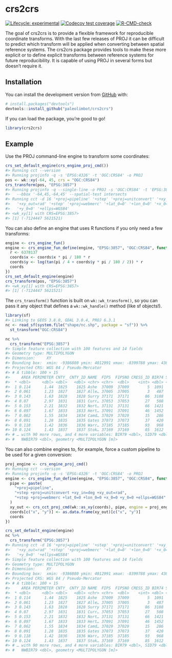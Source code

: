 
<!-- README.md is generated from README.Rmd. Please edit that file -->

# crs2crs

<!-- badges: start -->

[![Lifecycle:
experimental](https://img.shields.io/badge/lifecycle-experimental-orange.svg)](https://lifecycle.r-lib.org/articles/stages.html#experimental)
[![Codecov test
coverage](https://codecov.io/gh/paleolimbot/crs2crs/branch/master/graph/badge.svg)](https://codecov.io/gh/paleolimbot/crs2crs?branch=master)
[![R-CMD-check](https://github.com/paleolimbot/crs2crs/workflows/R-CMD-check/badge.svg)](https://github.com/paleolimbot/crs2crs/actions)
<!-- badges: end -->

The goal of crs2crs is to provide a flexible framework for reproducible
coordinate transforms. With the last few releases of PROJ it can be
difficult to predict which transform will be applied when converting
between spatial reference systems. The crs2crs package provides tools to
make these more explicit or to define explicit transforms between
reference systems for future reproducibility. It is capable of using
PROJ in several forms but doesn’t require it.

## Installation

You can install the development version from
[GitHub](https://github.com/) with:

``` r
# install.packages("devtools")
devtools::install_github("paleolimbot/crs2crs")
```

If you can load the package, you’re good to go!

``` r
library(crs2crs)
```

## Example

Use the PROJ command-line engine to transform some coordinates:

``` r
crs_set_default_engine(crs_engine_proj_cmd())
#> Running cct --version
#> Running projinfo -q -s 'EPSG:4326' -t 'OGC:CRS84' -o PROJ
pos <- wk::xy(-64, 45, crs = "OGC:CRS84")
crs_transform(pos, "EPSG:3857")
#> Running projinfo -q --single-line -o PROJ -s 'OGC:CRS84' -t 'EPSG:3857' \
#>   --bbox '-64,45,-64,45' --spatial-test intersects
#> Running cct -d 16 '+proj=pipeline' '+step' '+proj=unitconvert' '+xy_in=deg' \
#>   '+xy_out=rad' '+step' '+proj=webmerc' '+lat_0=0' '+lon_0=0' '+x_0=0' \
#>   '+y_0=0' '+ellps=WGS84'
#> <wk_xy[1] with CRS=EPSG:3857>
#> [1] (-7124447 5621521)
```

You can also define an engine that uses R functions if you only need a
few transforms:

``` r
engine <- crs_engine_fun()
engine <- crs_engine_fun_define(engine, "EPSG:3857", "OGC:CRS84", function(coords) {
  r <- 6378137
  coords$x <- coords$x * pi / 180 * r
  coords$y <- log(tan(pi / 4 + coords$y * pi / 180 / 2)) * r
  coords
})
crs_set_default_engine(engine)
crs_transform(pos, "EPSG:3857")
#> <wk_xy[1] with CRS=EPSG:3857>
#> [1] (-7124447 5621521)
```

The `crs_transform()` function is built on `wk::wk_transform()`, so you
can pass it any object that defines a `wk::wk_handle()` method (like sf
objects!).

``` r
library(sf)
#> Linking to GEOS 3.8.0, GDAL 3.0.4, PROJ 6.3.1
nc <- read_sf(system.file("shape/nc.shp", package = "sf")) %>%
  st_transform("OGC:CRS84")

nc %>% 
  crs_transform("EPSG:3857")
#> Simple feature collection with 100 features and 14 fields
#> Geometry type: MULTIPOLYGON
#> Dimension:     XY
#> Bounding box:  xmin: -9386880 ymin: 4012991 xmax: -8399788 ymax: 4382079
#> Projected CRS: WGS 84 / Pseudo-Mercator
#> # A tibble: 100 × 15
#>     AREA PERIMETER CNTY_ CNTY_ID NAME  FIPS  FIPSNO CRESS_ID BIR74 SID74 NWBIR74
#>  * <dbl>     <dbl> <dbl>   <dbl> <chr> <chr>  <dbl>    <int> <dbl> <dbl>   <dbl>
#>  1 0.114      1.44  1825    1825 Ashe  37009  37009        5  1091     1      10
#>  2 0.061      1.23  1827    1827 Alle… 37005  37005        3   487     0      10
#>  3 0.143      1.63  1828    1828 Surry 37171  37171       86  3188     5     208
#>  4 0.07       2.97  1831    1831 Curr… 37053  37053       27   508     1     123
#>  5 0.153      2.21  1832    1832 Nort… 37131  37131       66  1421     9    1066
#>  6 0.097      1.67  1833    1833 Hert… 37091  37091       46  1452     7     954
#>  7 0.062      1.55  1834    1834 Camd… 37029  37029       15   286     0     115
#>  8 0.091      1.28  1835    1835 Gates 37073  37073       37   420     0     254
#>  9 0.118      1.42  1836    1836 Warr… 37185  37185       93   968     4     748
#> 10 0.124      1.43  1837    1837 Stok… 37169  37169       85  1612     1     160
#> # … with 90 more rows, and 4 more variables: BIR79 <dbl>, SID79 <dbl>,
#> #   NWBIR79 <dbl>, geometry <MULTIPOLYGON [m]>
```

You can also combine engines to, for example, force a custom pipeline to
be used for a given conversion:

``` r
proj_engine <- crs_engine_proj_cmd()
#> Running cct --version
#> Running projinfo -q -s 'EPSG:4326' -t 'OGC:CRS84' -o PROJ
engine <- crs_engine_fun_define(engine, "EPSG:3857", "OGC:CRS84", function(coords) {
  pipe <- paste(
    "+proj=pipeline",
    "+step +proj=unitconvert +xy_in=deg +xy_out=rad",
    "+step +proj=webmerc +lat_0=0 +lon_0=0 +x_0=0 +y_0=0 +ellps=WGS84"
  )
  xy_out <- crs_cct_proj_cmd(wk::as_xy(coords), pipe, engine = proj_engine)
  coords[c("x", "y")] <- as.data.frame(xy_out)[c("x", "y")]
  coords
})

crs_set_default_engine(engine)
nc %>% 
  crs_transform("EPSG:3857")
#> Running cct -d 16 '+proj=pipeline' '+step' '+proj=unitconvert' '+xy_in=deg' \
#>   '+xy_out=rad' '+step' '+proj=webmerc' '+lat_0=0' '+lon_0=0' '+x_0=0' \
#>   '+y_0=0' '+ellps=WGS84'
#> Simple feature collection with 100 features and 14 fields
#> Geometry type: MULTIPOLYGON
#> Dimension:     XY
#> Bounding box:  xmin: -9386880 ymin: 4012991 xmax: -8399788 ymax: 4382079
#> Projected CRS: WGS 84 / Pseudo-Mercator
#> # A tibble: 100 × 15
#>     AREA PERIMETER CNTY_ CNTY_ID NAME  FIPS  FIPSNO CRESS_ID BIR74 SID74 NWBIR74
#>  * <dbl>     <dbl> <dbl>   <dbl> <chr> <chr>  <dbl>    <int> <dbl> <dbl>   <dbl>
#>  1 0.114      1.44  1825    1825 Ashe  37009  37009        5  1091     1      10
#>  2 0.061      1.23  1827    1827 Alle… 37005  37005        3   487     0      10
#>  3 0.143      1.63  1828    1828 Surry 37171  37171       86  3188     5     208
#>  4 0.07       2.97  1831    1831 Curr… 37053  37053       27   508     1     123
#>  5 0.153      2.21  1832    1832 Nort… 37131  37131       66  1421     9    1066
#>  6 0.097      1.67  1833    1833 Hert… 37091  37091       46  1452     7     954
#>  7 0.062      1.55  1834    1834 Camd… 37029  37029       15   286     0     115
#>  8 0.091      1.28  1835    1835 Gates 37073  37073       37   420     0     254
#>  9 0.118      1.42  1836    1836 Warr… 37185  37185       93   968     4     748
#> 10 0.124      1.43  1837    1837 Stok… 37169  37169       85  1612     1     160
#> # … with 90 more rows, and 4 more variables: BIR79 <dbl>, SID79 <dbl>,
#> #   NWBIR79 <dbl>, geometry <MULTIPOLYGON [m]>
```
